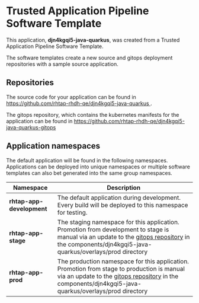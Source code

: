 # Trusted Application Pipeline Software Template

This application, **djn4kgqi5-java-quarkus**, was created from a Trusted Application Pipeline Software Template.

The software templates create a new source and gitops deployment repositories with a sample source application. 

## Repositories

The source code for your application can be found in [https://github.com/rhtap-rhdh-qe/djn4kgqi5-java-quarkus ](https://github.com/rhtap-rhdh-qe/djn4kgqi5-java-quarkus ).
 
The gitops repository, which contains the kubernetes manifests for the application can be found in 
[https://github.com/rhtap-rhdh-qe/djn4kgqi5-java-quarkus-gitops ](https://github.com/rhtap-rhdh-qe/djn4kgqi5-java-quarkus-gitops ) 

## Application namespaces 

The default application will be found in the following namespaces. Applications can be deployed into unique namespaces or multiple software templates can also bet generated into the same group namespaces.  

|  Namespace   |  Description   |  
| -------- | -------- |   
| **rhtap-app-development** | The default application during development. Every build will be deployed to this namespace for testing. | 
| **rhtap-app-stage** | The staging namespace for this application. Promotion from development to stage is manual via an update to the [gitops repository](https://github.com/rhtap-rhdh-qe/djn4kgqi5-java-quarkus-gitops ) in the components/djn4kgqi5-java-quarkus/overlays/prod directory |  
| **rhtap-app-prod** | The production namespace for this application. Promotion from stage to production is manual via an update to the [gitops repository](https://github.com/rhtap-rhdh-qe/djn4kgqi5-java-quarkus-gitops ) in the components/djn4kgqi5-java-quarkus/overlays/prod directory | 